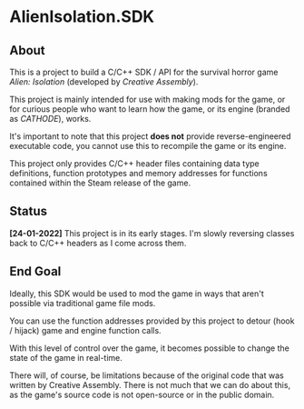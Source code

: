 # AlienIsolation.SDK
## About
This is a project to build a C/C++ SDK / API for the survival horror game _Alien: Isolation_ (developed by _Creative Assembly_).

This project is mainly intended for use with making mods for the game, or for curious people who want to learn how the game, or its engine (branded as _CATHODE_), works.

It's important to note that this project **does not** provide reverse-engineered executable code, you cannot use this to recompile the game or its engine.

This project only provides C/C++ header files containing data type definitions, function prototypes and memory addresses for functions contained within the Steam release of the game.

## Status
**[24-01-2022]** This project is in its early stages. I'm slowly reversing classes back to C/C++ headers as I come across them.

## End Goal
Ideally, this SDK would be used to mod the game in ways that aren't possible via traditional game file mods.

You can use the function addresses provided by this project to detour (hook / hijack) game and engine function calls.

With this level of control over the game, it becomes possible to change the state of the game in real-time.

There will, of course, be limitations because of the original code that was written by Creative Assembly. There is not much that we can do about this, as the game's source code is not open-source or in the public domain.